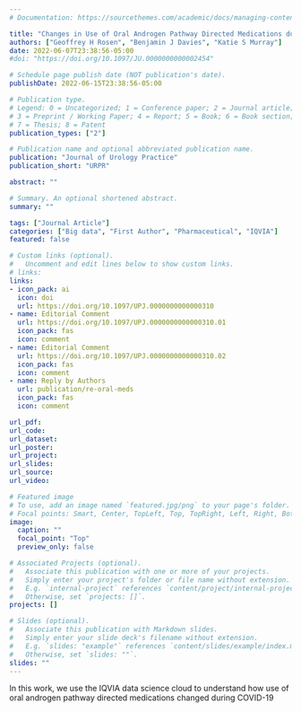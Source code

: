 ```yaml
---
# Documentation: https://sourcethemes.com/academic/docs/managing-content/

title: "Changes in Use of Oral Androgen Pathway Directed Medications during the COVID-19 Era"
authors: ["Geoffrey H Rosen", "Benjamin J Davies", "Katie S Murray"]
date: 2022-06-07T23:38:56-05:00
#doi: "https://doi.org/10.1097/JU.0000000000002454"

# Schedule page publish date (NOT publication's date).
publishDate: 2022-06-15T23:38:56-05:00

# Publication type.
# Legend: 0 = Uncategorized; 1 = Conference paper; 2 = Journal article;
# 3 = Preprint / Working Paper; 4 = Report; 5 = Book; 6 = Book section;
# 7 = Thesis; 8 = Patent
publication_types: ["2"]

# Publication name and optional abbreviated publication name.
publication: "Journal of Urology Practice"
publication_short: "URPR"

abstract: ""

# Summary. An optional shortened abstract.
summary: ""

tags: ["Journal Article"]
categories: ["Big data", "First Author", "Pharmaceutical", "IQVIA"]
featured: false

# Custom links (optional).
#   Uncomment and edit lines below to show custom links.
# links:
links:
- icon_pack: ai
  icon: doi
  url: https://doi.org/10.1097/UPJ.0000000000000310
- name: Editorial Comment
  url: https://doi.org/10.1097/UPJ.0000000000000310.01
  icon_pack: fas
  icon: comment
- name: Editorial Comment
  url: https://doi.org/10.1097/UPJ.0000000000000310.02
  icon_pack: fas
  icon: comment
- name: Reply by Authors
  url: publication/re-oral-meds
  icon_pack: fas
  icon: comment

url_pdf:
url_code:
url_dataset:
url_poster:
url_project:
url_slides:
url_source:
url_video:

# Featured image
# To use, add an image named `featured.jpg/png` to your page's folder.
# Focal points: Smart, Center, TopLeft, Top, TopRight, Left, Right, BottomLeft, Bottom, BottomRight.
image:
  caption: ""
  focal_point: "Top"
  preview_only: false

# Associated Projects (optional).
#   Associate this publication with one or more of your projects.
#   Simply enter your project's folder or file name without extension.
#   E.g. `internal-project` references `content/project/internal-project/index.md`.
#   Otherwise, set `projects: []`.
projects: []

# Slides (optional).
#   Associate this publication with Markdown slides.
#   Simply enter your slide deck's filename without extension.
#   E.g. `slides: "example"` references `content/slides/example/index.md`.
#   Otherwise, set `slides: ""`.
slides: ""
---
```


In this work, we use the IQVIA data science cloud to understand how use of oral androgen pathway directed medications changed during COVID-19
